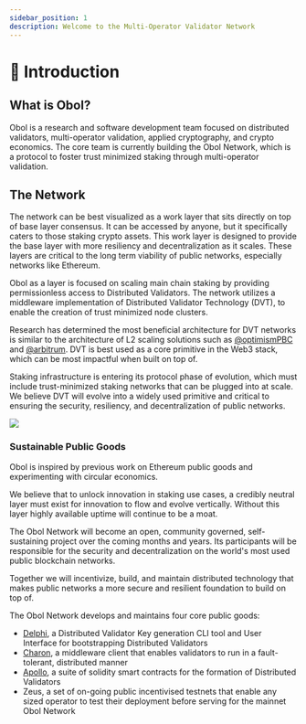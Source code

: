 ```yaml
---
sidebar_position: 1
description: Welcome to the Multi-Operator Validator Network
---
```


# 👋 Introduction

## What is Obol?

Obol is a research and software development team focused on distributed validators, multi-operator validation, applied cryptography, and crypto economics. The core team is currently building the Obol Network, which is a protocol to foster trust minimized staking through multi-operator validation.

## The Network

The network can be best visualized as a work layer that sits directly on top of base layer consensus. It can be accessed by anyone, but it specifically caters to those staking crypto assets. This work layer is designed to provide the base layer with more resiliency and decentralization as it scales. These layers are critical to the long term viability of public networks, especially networks like Ethereum.

Obol as a layer is focused on scaling main chain staking by providing permissionless access to Distributed Validators. The network utilizes a middleware implementation of Distributed Validator Technology (DVT), to enable the creation of trust minimized node clusters.

Research has determined the most beneficial architecture for DVT networks is similar to the architecture of L2 scaling solutions such as [@optimismPBC](https://twitter.com/optimismPBC) and [@arbitrum](https://twitter.com/arbitrum). DVT is best used as a core primitive in the Web3 stack, which can be most impactful when built on top of.

Staking infrastructure is entering its protocol phase of evolution, which must include trust-minimized staking networks that can be plugged into at scale. We believe DVT will evolve into a widely used primitive and critical to ensuring the security, resiliency, and decentralization of public networks.

![](/img/DVT4.png)

### Sustainable Public Goods

Obol is inspired by previous work on Ethereum public goods and experimenting with circular economics.

We believe that to unlock innovation in staking use cases, a credibly neutral layer must exist for innovation to flow and evolve vertically. Without this layer highly available uptime will continue to be a moat.

The Obol Network will become an open, community governed, self-sustaining project over the coming months and years. Its participants will be responsible for the security and decentralization on the world's most used public blockchain networks.

Together we will incentivize, build, and maintain distributed technology that makes public networks a more secure and resilient foundation to build on top of.

The Obol Network develops and maintains four core public goods:

- [Delphi](dvk/distributed-validator-keys.md), a Distributed Validator Key generation CLI tool and User Interface for bootstrapping Distributed Validators
- [Charon](dv/introducing-charon.md), a middleware client that enables validators to run in a fault-tolerant, distributed manner
- [Apollo](sc/introducing-apollo.md), a suite of solidity smart contracts for the formation of Distributed Validators
- Zeus, a set of on-going public incentivised testnets that enable any sized operator to test their deployment before serving for the mainnet Obol Network
